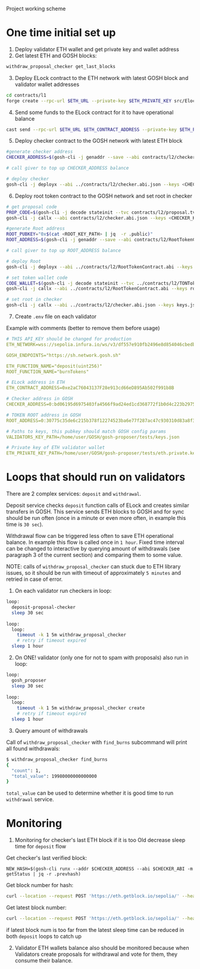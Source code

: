 Project working scheme

# One time initial set up

1) Deploy validator ETH wallet and get private key and wallet address
2) Get latest ETH and GOSH blocks:

```bash
withdraw_proposal_checker get_last_blocks
```

3) Deploy ELock contract to the ETH network with latest GOSH block and validator wallet addresses

```bash
cd contracts/l1
forge create --rpc-url $ETH_URL --private-key $ETH_PRIVATE_KEY src/Elock.sol:Elock --constructor-args $LAST_GOSH_BLOCK $FEE_RECEIVER_WALLET_ADDR [$ETH_WALLET_ADDRS]
```

4) Send some funds to the ELock contract for it to have operational balance

```bash
cast send --rpc-url $ETH_URL $ETH_CONTRACT_ADDRESS --private-key $ETH_PRIVATE_KEY --value <value>
```

5) Deploy checker contract to the GOSH network with latest ETH block

```bash
#generate checker address
CHECKER_ADDRESS=$(gosh-cli -j genaddr --save --abi contracts/l2/checker.abi.json --setkey <CHECKER_KEY_PATH> contracts/l2/checker.tvc | jq -r .raw_address)

# call giver to top up CHECKER_ADDRESS balance

# deploy checker
gosh-cli -j deployx --abi ../contracts/l2/checker.abi.json --keys <CHECKER_KEY_PATH> contracts/l2/checker.tvc --prevhash $LAST_ETH_BLOCK
```

6) Deploy root token contract to the GOSH network and set root in checker

```bash
# get proposal code
PROP_CODE=$(gosh-cli -j decode stateinit --tvc contracts/l2/proposal.tvc | jq .code | cut -d '"' -f 2)
gosh-cli -j callx --abi contracts/l2/checker.abi.json --keys <CHECKER_KEY_PATH> --addr $CHECKER_ADDRESS -m setProposalCode --code $PROP_CODE

#generate Root address
ROOT_PUBKEY="0x$(cat <ROOT_KEY_PATH> | jq  -r .public)"
ROOT_ADDRESS=$(gosh-cli -j genaddr --save --abi contracts/l2/RootTokenContract.abi --setkey root_keys.json contracts/l2/RootTokenContract.tvc | jq -r .raw_address)

# call giver to top up ROOT_ADDRESS balance

# deploy Root
gosh-cli -j deployx --abi ../contracts/l2/RootTokenContract.abi --keys root_keys.json ../contracts/l2/RootTokenContract.tvc --name "geth" --symbol "gth" --decimals 18 --root_pubkey $ROOT_PUBKEY --root_owner null --total_supply 0 --checker $CHECKER_ADDRESS --oldroot_ null --newroot_ null

# set token wallet code
CODE_WALLET=$(gosh-cli -j decode stateinit --tvc ../contracts/l2/TONTokenWallet.tvc | jq .code | cut -d '"' -f 2)
gosh-cli -j callx --abi ../contracts/l2/RootTokenContract.abi --keys root_keys.json --addr $ROOT_ADDRESS -m setWalletCode --wallet_code $CODE_WALLET --_answer_id 0

# set root in checker
gosh-cli -j callx --abi ../contracts/l2/checker.abi.json --keys keys.json --addr $CHECKER_ADDRESS -m setRootContract --root $ROOT_ADDRESS
```

7) Create `.env` file on each validator

Example with comments (better to remove them before usage)
```yaml
# THIS API_KEY should be changed for production   
ETH_NETWORK=wss://sepolia.infura.io/ws/v3/df557e910fb2496e8d854046cbedb99a

GOSH_ENDPOINTS="https://sh.network.gosh.sh"

ETH_FUNCTION_NAME="deposit(uint256)"
ROOT_FUNCTION_NAME="burnTokens"

# ELock address in ETH
ETH_CONTRACT_ADDRESS=0xe2aC76043137F28e913cd66eD895Ab502f991b8B

# Checker address in GOSH 
CHECKER_ADDRESS=0:bd06195d6975403fa4566f9ad24ed1cd368772f1b0d4c223b2975331b777ed6a

# TOKEN ROOT address in GOSH 
ROOT_ADDRESS=0:30775c35de6c215b378f12274523ba6e77f287ac47c930310d83a8f39be3698b

# Paths to keys, this pubkey should match GOSH config params
VALIDATORS_KEY_PATH=/home/user/GOSH/gosh-proposer/tests/keys.json

# Private key of ETH validator wallet
ETH_PRIVATE_KEY_PATH=/home/user/GOSH/gosh-proposer/tests/eth.private.key
```

# Loops that should run on validators

There are 2 complex services: `deposit` and `withdrawal`.

Deposit service checks `deposit` function calls of ELock and creates similar transfers in GOSH. This service sends ETH
blocks to GOSH and for sync should be run often (once in a minute or even more often, in example this time is `30 sec`).

Withdrawal flow can be triggered less often to save ETH operational balance. In example this flow is called once in 
`1 hour`. Fixed time interval can be changed to interactive by querying amount of withdrawals (see paragraph 3 of the 
current section) and comparing them to some value.

NOTE: calls of `withdraw_proposal_checker` can stuck due to ETH library issues, so it should be run with timeout of
approximately `5 minutes` and retried in case of error. 

1) On each validator run checkers in loop:

```bash
loop:
  deposit-proposal-checker
  sleep 30 sec
  
loop:
  loop:
    timeout -k 1 5m withdraw_proposal_checker
    # retry if timeout expired
  sleep 1 hour
```

2) On ONE! validator  (only one for not to spam with proposals) also run in loop:

```bash
loop:
  gosh_proposer
  sleep 30 sec
  
loop:
  loop:
    timeout -k 1 5m withdraw_proposal_checker create
    # retry if timeout expired
  sleep 1 hour
```

3) Query amount of withdrawals

Call of `withdraw_proposal_checker` with `find_burns` subcommand will print all found withdrawals: 

```bash
$ withdraw_proposal_checker find_burns
{
  "count": 1,
  "total_value": 19980000000000000
}
```

`total_value` can be used to determine whether it is good time to run `withdrawal` service.

# Monitoring

1) Monitoring for checker's last ETH block if it is too Old decrease sleep time for `deposit` flow

Get checker's last verified block:

```
NEW_HASH=$(gosh-cli runx --addr $CHECKER_ADDRESS --abi $CHECKER_ABI -m getStatus | jq -r .prevhash)
```

Get block number for hash:

```bash
curl --location --request POST 'https://eth.getblock.io/sepolia/' --header 'x-api-key: 7d0e158c-a55e-46dc-9ca3-ef7586215225' --header 'Content-Type: application/json' --data-raw '{"jsonrpc": "2.0","method":"eth_getBlockByHash","params": ["0x38cd31a32f195ce34bc35ddb5c6dab11188aa6fc5343b9c3017bf909a7a097af", true],"id": "getblock.io"}' | jq .result.number
```

Get latest block number: 

```bash
curl --location --request POST 'https://eth.getblock.io/sepolia/' --header 'x-api-key: 7d0e158c-a55e-46dc-9ca3-ef7586215225' --header 'Content-Type: application/json' --data-raw '{"jsonrpc": "2.0","method":"eth_getBlockByNumber","params": ["latest", true],"id": "getblock.io"}' | jq .result.number
```

if latest block num is too far from the latest sleep time can be reduced in both `deposit` loops to catch up

2) Validator ETH wallets balance also should be monitored because when Validators create proposals for withdrawal and
vote for them, they consume their balance.
